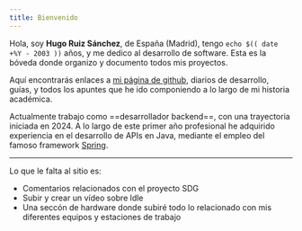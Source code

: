 ```yaml
---
title: Bienvenido
---
```


Hola, soy **Hugo Ruiz Sánchez**, de España (Madrid), tengo `echo $(( date +%Y - 2003 ))` años, y me dedico al desarrollo de software. Esta es la bóveda donde organizo y documento todos mis proyectos. 

Aquí encontrarás enlaces a [mi página de github](https://github.com/hugorsz-dev), diarios de desarrollo, guías, y todos los apuntes que he ido componiendo a lo largo de mi historia académica.

Actualmente trabajo como ==desarrollador backend==, con una trayectoria iniciada en 2024. A lo largo de este primer año profesional he adquirido experiencia en el desarrollo de APIs en Java, mediante el empleo del famoso framework [Spring](https://spring.io/). 

----

Lo que le falta al sitio es: 
- Comentarios relacionados con el proyecto SDG
- Subir y crear un vídeo sobre ldle
- Una seccón de hardware donde subiré todo lo relacionado con mis diferentes equipos y estaciones de trabajo